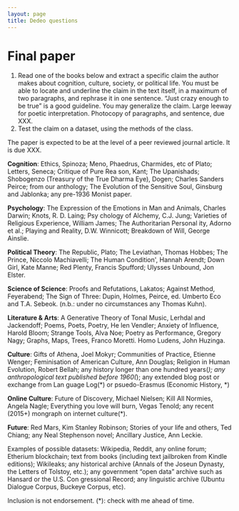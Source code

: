 ```yaml
---
layout: page
title: Dedeo questions
---
```


# Final paper

1. Read one of the books below and extract a specific claim the author makes about cognition, culture, socie­ty, or political life. You must be able to locate and underline the claim in the text itself, in a maximum of two paragraphs, and rephrase it in one sentence. “Just crazy enough to be true” is a good guideline. You may gen­eralize the claim. Large leeway for poetic interpretation. Photocopy of paragraphs, and sentence, due XXX.
2. Test the claim on a dataset, using the methods of the class.

The paper is expected to be at the level of a peer reviewed journal article. It is due XXX.

**Cognition**: Ethics, Spinoza; Meno, Phaedrus, Charmides, etc of Plato; Letters, Seneca; Critique of Pure Rea­ son, Kant; The Upanishads; Shobogenzo (Treasury of the True Dharma Eye), Dogen; Charles Sanders Peirce; from our anthology; The Evolution of the Sensitive Soul, Ginsburg and Jablonka; any pre-1936 Monist paper.

**Psychology**: The Expression of the Emotions in Man and Animals, Charles Darwin; Knots, R. D. Laing; Psy­ chology of Alchemy, C.J. Jung; Varieties of Religious Experience, William James; The Authoritarian Personal­ ity, Adorno et al.; Playing and Reality, D.W. Winnicott; Breakdown of Will, George Ainslie.

**Political Theory**: The Republic, Plato; The Leviathan, Thomas Hobbes; The Prince, Niccolo Machiavelli; The Human Condition', Hannah Arendt; Down Girl, Kate Manne; Red Plenty, Francis Spufford; Ulysses Unbound, Jon Elster.

**Science of Science**: Proofs and Refutations, Lakatos; Against Method, Feyerabend; The Sign of Three: Dupin, Holmes, Peirce, ed. Umberto Eco and T.A. Sebeok. (n.b.: under no circumstances any Thomas Kuhn).

**Literature & Arts**: A Generative Theory of Tonal Music, Lerhdal and Jackendoff; Poems, Poets, Poetry, He­ len Vendler; Anxiety of Influence, Harold Bloom; Strange Tools, Alva Noe; Poetry as Performance, Gregory Nagy; Graphs, Maps, Trees, Franco Moretti. Homo Ludens, John Huzinga.

**Culture**: Gifts of Athena, Joel Mokyr; Communities of Practice, Etienne Wenger; Feminisation of American Culture, Ann Douglas; Religion in Human Evolution, Robert Bellah; any history longer than one hundred years(*); any anthropological text published before 1960(*); any extended blog post or exchange from Lan­ guage Log(*) or psuedo-Erasmus (Economic History, *)

**Online Culture**: Future of Discovery, Michael Nielsen; Kill All Normies, Angela Nagle; Everything you love will burn, Vegas Tenold; any recent (2015+) mongraph on internet culture(*).

**Future**: Red Mars, Kim Stanley Robinson; Stories of your life and others, Ted Chiang; any Neal Stephenson novel; Ancillary Justice, Ann Leckie.

Examples of possible datasets: Wikipedia, Reddit, any online forum; Etherium blockchain; text from books (including text jailbroken from Kindle editions); Wikileaks; any historical archive (Annals of the Joseun Dynasty, the Letters of Tolstoy, etc.); any government “open data” archive such as Hansard or the U.S. Con­ gressional Record; any linguistic archive (Ubuntu Dialogue Corpus, Buckeye Corpus, etc).

Inclusion is not endorsement. (*): check with me ahead of time.